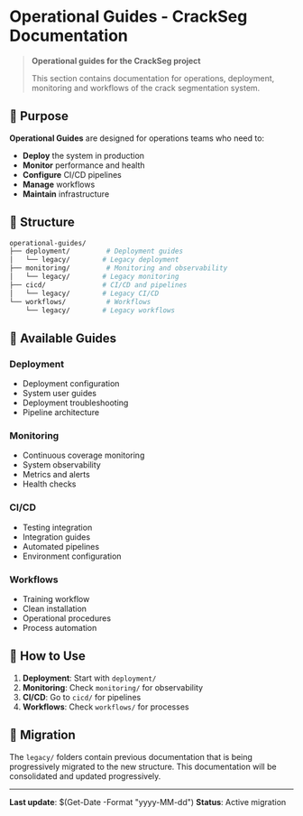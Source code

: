 # Operational Guides - CrackSeg Documentation

> **Operational guides for the CrackSeg project**
>
> This section contains documentation for operations, deployment, monitoring and workflows of the
> crack segmentation system.

## 🚀 Purpose

**Operational Guides** are designed for operations teams who need to:

- **Deploy** the system in production
- **Monitor** performance and health
- **Configure** CI/CD pipelines
- **Manage** workflows
- **Maintain** infrastructure

## 📁 Structure

```bash
operational-guides/
├── deployment/         # Deployment guides
│   └── legacy/        # Legacy deployment
├── monitoring/         # Monitoring and observability
│   └── legacy/        # Legacy monitoring
├── cicd/              # CI/CD and pipelines
│   └── legacy/        # Legacy CI/CD
└── workflows/          # Workflows
    └── legacy/        # Legacy workflows
```

## 🔧 Available Guides

### **Deployment**

- Deployment configuration
- System user guides
- Deployment troubleshooting
- Pipeline architecture

### **Monitoring**

- Continuous coverage monitoring
- System observability
- Metrics and alerts
- Health checks

### **CI/CD**

- Testing integration
- Integration guides
- Automated pipelines
- Environment configuration

### **Workflows**

- Training workflow
- Clean installation
- Operational procedures
- Process automation

## 📖 How to Use

1. **Deployment**: Start with `deployment/`
2. **Monitoring**: Check `monitoring/` for observability
3. **CI/CD**: Go to `cicd/` for pipelines
4. **Workflows**: Check `workflows/` for processes

## 🔄 Migration

The `legacy/` folders contain previous documentation that is being progressively migrated to the
new structure. This documentation will be consolidated and updated progressively.

---

**Last update**: $(Get-Date -Format "yyyy-MM-dd")
**Status**: Active migration

